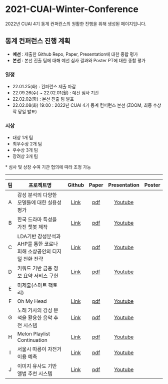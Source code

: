 # 2021-CUAI-Winter-Conference


2022년 CUAI 4기 동계 컨퍼런스의 원활한 진행을 위해 생성된 페이지입니다. 


## 동계 컨퍼런스 진행 계획
- **예선** : 제출한 Github Repo, Paper, Presentation에 대한 종합 평가
- **본선** : 본선 진출 팀에 대해 예선 심사 결과와 Poster PT에 대한 종합 평가

### 일정
- 22.01.25(화) : 컨퍼런스 제출 마감
- 22.09.26(수) ~ 22.02.01(월) : 예선 심사 기간
- 22.02.02(화) : 본선 진출 팀 발표
- 22.02.08(화) 19:00 : 2022년 CUAI 4기 동계 컨퍼런스 본선 (ZOOM, 최종 수상작 당일 발표)

### 시상
- 대상 1개 팀
- 최우수상 2개 팀
- 우수상 3개 팀
- 장려상 3개 팀  

\* 심사 및 상장 수여 기관 협의에 따라 조정 가능


---

|팀|프로젝트명|Github|Paper|Presentation|Poster|
|:---:|---|:---:|:---:|:---:|:---:|
|A| 감성 분석의 다양한 모델들에 대한 실용성 평가 |[Link](https://github.com/CUAI-CAU/Emotion_Recognition.git) |[pdf]() |[Youtube](https://youtu.be/SVxNRHOtctc) | |
|B|한국 드라마 특성을 가진 챗봇 제작 |[Link]() |[pdf]() |[Youtube](https://youtu.be/uacZWJj_8ZE) | |
|C| LDA기반 감성분석과 AHP를 통한 코로나 피해 소상공인의 디지털 전환 전략|[Link](https://github.com/CUAI-CAU/Finance-TeamC.git) |[pdf]() |[Youtube](https://youtu.be/Mk952PoMvxY) | |
|D| 키워드 기반 금융 정보 요약 서비스 구현|[Link]() |[pdf]() |[Youtube](https://youtu.be/2zSw_Njg2JE) | |
|E|미제출(스마트 팩토리) | | | | |
|F| Oh My Head|[Link](https://github.com/CUAI-CAU/OhMyHead.git) |[pdf]() |[Youtube](https://youtu.be/5zdlbDBsK5Y) | |
|G| 노래 가사의 감성 분석을 활용한 음악 추천 시스템 |[Link](https://github.com/CUAI-CAU/Recommendation_Lyrics.git) |[pdf]() |[Youtube](https://youtu.be/CUSO18dZJg8) | |
|H| Melon Playlist Continuation|[Link](https://github.com/CUAI-CAU/MERONA_kakao_arena.git) |[pdf]() |[Youtube](https://youtu.be/bHlh9YVEWkE) | |
|I| 서울시 따릉이 자전거 이용 예측|[Link](https://github.com/CUAI-CAU/BicycleUse.git) |[pdf]() |[Youtube](https://youtu.be/03YXPNyoUok) | |
|J|이미지 유사도 기반 앨범 추천 시스템 |[Link](https://github.com/CUAI-CAU/Recommend-By-Album-Covers.git) |[pdf]() |[Youtube](https://youtu.be/ff_UeduK5lk) | |
